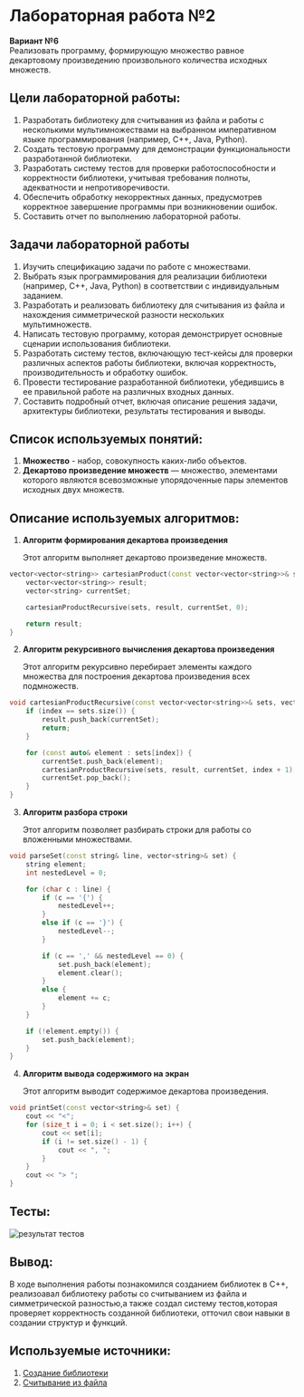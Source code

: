 # Лабораторная работа №2
**Вариант №6**    
Реализовать программу, формирующую множество равное декартовому произведению
произвольного количества исходных множеств.
## Цели лабораторной работы:
1. Разработать библиотеку для считывания из файла и работы с несколькими мультимножествами на выбранном императивном языке программирования (например, C++, Java, Python).
2. Создать тестовую программу для демонстрации функциональности разработанной библиотеки.
3. Разработать систему тестов для проверки работоспособности и корректности библиотеки, учитывая требования полноты, адекватности и непротиворечивости.
4. Обеспечить обработку некорректных данных, предусмотрев корректное завершение программы при возникновении ошибок.
5. Составить отчет по выполнению лабораторной работы.
   
## Задачи лабораторной работы
1. Изучить спецификацию задачи по работе с множествами.
2. Выбрать язык программирования для реализации библиотеки (например, C++, Java, Python) в соответствии с индивидуальным заданием.
3. Разработать и реализовать библиотеку для считывания из файла и нахождения симметрической разности нескольких мультимножеств.
4. Написать тестовую программу, которая демонстрирует основные сценарии использования библиотеки.
5. Разработать систему тестов, включающую тест-кейсы для проверки различных аспектов работы библиотеки, включая корректность, производительность и обработку ошибок.
6. Провести тестирование разработанной библиотеки, убедившись в ее правильной работе на различных входных данных.
7. Составить подробный отчет, включая описание решения задачи, архитектуры библиотеки, результаты тестирования и выводы.

## Список используемых понятий:
1. **Множество** - набор, совокупность каких-либо объектов.
2. **Декартово произведение множеств** — множество, элементами которого являются всевозможные упорядоченные пары элементов исходных двух множеств.



## Описание используемых алгоритмов:

1. **Алгоритм формирования декартова произведения**
   
   Этот алгоритм выполняет декартово произведение множеств.
```cpp
vector<vector<string>> cartesianProduct(const vector<vector<string>>& sets) {
    vector<vector<string>> result;
    vector<string> currentSet;

    cartesianProductRecursive(sets, result, currentSet, 0);

    return result;
}
```
2. **Алгоритм рекурсивного вычисления декартова произведения**
   
   Этот алгоритм рекурсивно перебирает элементы каждого множества для построения декартова произведения всех подмножеств.
```cpp
void cartesianProductRecursive(const vector<vector<string>>& sets, vector<vector<string>>& result, vector<string>& currentSet, int index) {
    if (index == sets.size()) {
        result.push_back(currentSet);
        return;
    }

    for (const auto& element : sets[index]) {
        currentSet.push_back(element);
        cartesianProductRecursive(sets, result, currentSet, index + 1);
        currentSet.pop_back();
    }
}
```
3. **Алгоритм разбора строки**

   Этот алгоритм позволяет разбирать строки для работы со вложенными множествами.
```cpp
void parseSet(const string& line, vector<string>& set) {
    string element;
    int nestedLevel = 0;

    for (char c : line) {
        if (c == '{') {
            nestedLevel++;
        }
        else if (c == '}') {
            nestedLevel--;
        }

        if (c == ',' && nestedLevel == 0) {
            set.push_back(element);
            element.clear();
        }
        else {
            element += c;
        }
    }

    if (!element.empty()) {
        set.push_back(element);
    }
}
```
4. **Алгоритм вывода содержимого на экран**
   
   Этот алгоритм выводит содержимое декартова произведения.
```cpp
void printSet(const vector<string>& set) {
    cout << "<";
    for (size_t i = 0; i < set.size(); i++) {
        cout << set[i];
        if (i != set.size() - 1) {
            cout << ", ";
        }
    }
    cout << "> ";
}
```

## Тесты:

![результат тестов](https://github.com/iis-32170x/RPIIS/blob/%D0%A1%D0%B2%D0%B8%D1%80%D0%B8%D0%B4%D0%BE_%D0%95/sem2/lab2/tests/googletest.png)

## Вывод:
В ходе выполнения работы познакомился созданием библиотек в С++, реализоавал библиотеку работы со считыванием из файла и симметрической разностью,а также создал систему тестов,которая проверяет корректность созданной библиотеки, отточил свои навыки в создании структур и функций.

## Используемые источники:
1. [Создание библиотеки](https://www.youtube.com/watch?v=pAxEfF2yVlM&t=1s)
2. [Считывание из файла](https://youtu.be/CBnB2fvfu_I?si=9NhPBXS0RgMw2gTC)
